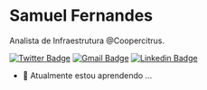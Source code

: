 # Samuel Fernandes

Analista de Infraestrutura @Coopercitrus.

[![Twitter Badge](https://img.shields.io/badge/-@Samuel02199550-2bbd7e?style=social&logo=twitter&logoColor=4991DA&link=https://twitter.com/Samuel02199550)](https://twitter.com/Samuel02199550) [![Gmail Badge](https://img.shields.io/badge/-samuelfernandesotaviano@gmail.com-2bbd7e?style=social&logo=Gmail&logoColor=D43035&link=mailto:samuelfernandesotaviano@gmail.com)](mailto:samuelfernandesotaviano@gmail.com) [![Linkedin Badge](https://img.shields.io/badge/-Samuel%20Fernandes-6633cc?style=flat&logo=Linkedin&logoColor=4991DA&link=https://www.linkedin.com/in/samuel-fernandes-1069aa15b/)](https://www.linkedin.com/in/samuel-fernandes-1069aa15b/) 
- 🌱 Atualmente estou aprendendo ...
